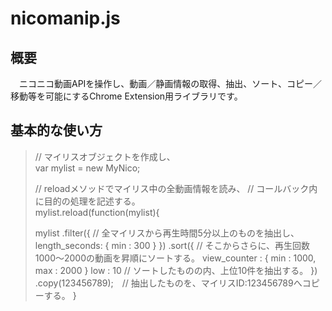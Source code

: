 # nicomanip.js

## 概要
　ニコニコ動画APIを操作し、動画／静画情報の取得、抽出、ソート、コピー／移動等を可能にするChrome Extension用ライブラリです。

## 基本的な使い方

> // マイリスオブジェクトを作成し、	
> var mylist = new MyNico;
> 
> // reloadメソッドでマイリス中の全動画情報を読み、
> // コールバック内に目的の処理を記述する。	
> mylist.reload(function(mylist){
> 
> 	mylist
> 		.filter({ // 全マイリスから再生時間5分以上のものを抽出し、
> 			length_seconds: {
> 				min : 300
> 			}
> 		}) 
> 		.sort({ // そこからさらに、再生回数1000～2000の動画を昇順にソートする。
> 			view_counter : {
> 				min : 1000,
> 				max : 2000
> 			}
> 			low : 10 // ソートしたものの内、上位10件を抽出する。
> 		})
> 		.copy(123456789);　// 抽出したものを、マイリスID:123456789へコピーする。
> }


